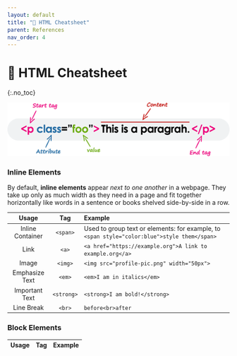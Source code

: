 ```yaml
---
layout: default
title: "🧱 HTML Cheatsheet" 
parent: References
nav_order: 4
---
```


# 🧱 HTML Cheatsheet
{:.no_toc}

![image](html-element.png)

### Inline Elements
By default, **inline elements** appear _next to one another_ in a webpage. They take up only as much width as they need in a page and fit together horizontally like words in a sentence or books shelved side-by-side in a row. 

| Usage | Tag | Example |
| :---: | :---: | :--- |
| Inline Container | `<span>` | Used to group text or elements: for example, to  `<span style="color:blue">style them</span>` |
| Link | `<a>` | `<a href="https://example.org">A link to example.org</a>` |
| Image | `<img>` | `<img src="profile-pic.png" width="50px">` |
| Emphasize Text | `<em>` | `<em>I am in italics</em>` |
| Important Text | `<strong>` | `<strong>I am bold!</strong>` |
| Line Break | `<br>` | `before<br>after` |


### Block Elements


| Usage | Tag | Example |
| :---: | :---: | :--- |
